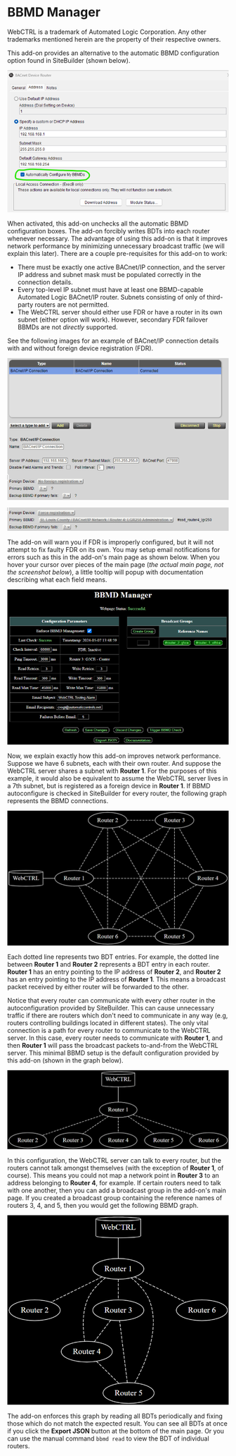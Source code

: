 
# BBMD Manager

WebCTRL is a trademark of Automated Logic Corporation. Any other trademarks mentioned herein are the property of their respective owners.

This add-on provides an alternative to the automatic BBMD configuration option found in SiteBuilder (shown below).

![](./images/sitebuilder.png)

When activated, this add-on unchecks all the automatic BBMD configuration boxes. The add-on forcibly writes BDTs into each router whenever necessary. The advantage of using this add-on is that it improves network performance by minimizing unnecessary broadcast traffic (we will explain this later). There are a couple pre-requisites for this add-on to work:

- There must be exactly one active BACnet/IP connection, and the server IP address and subnet mask must be populated correctly in the connection details.
- Every top-level IP subnet must have at least one BBMD-capable Automated Logic BACnet/IP router. Subnets consisting of only of third-party routers are not permitted.
- The WebCTRL server should either use FDR or have a router in its own subnet (either option will work). However, secondary FDR failover BBMDs are not *directly* supported.

See the following images for an example of BACnet/IP connection details with and without foreign device registration (FDR).

![](./images/webctrl_fdr_no.png)

![](./images/webctrl_fdr_yes.png)

The add-on will warn you if FDR is improperly configured, but it will not attempt to fix faulty FDR on its own. You may setup email notifications for errors such as this in the add-on's main page as shown below. When you hover your cursor over pieces of the main page (*the actual main page, not the screenshot below*), a little tooltip will popup with documentation describing what each field means.

![](./images/main-page.png)

Now, we explain exactly how this add-on improves network performance. Suppose we have 6 subnets, each with their own router. And suppose the WebCTRL server shares a subnet with **Router 1**. For the purposes of this example, it would also be equivalent to assume the WebCTRL server lives in a 7th subnet, but is registered as a foreign device in **Router 1**. If BBMD autoconfigure is checked in SiteBuilder for every router, the following graph represents the BBMD connections.

![](./images/graph-automatic.png)

Each dotted line represents two BDT entries. For example, the dotted line between **Router 1** and **Router 2** represents a BDT entry in each router. **Router 1** has an entry pointing to the IP address of **Router 2**, and **Router 2** has an entry pointing to the IP address of **Router 1**. This means a broadcast packet received by either router will be forwarded to the other.

Notice that every router can communicate with every other router in the autoconfiguration provided by SiteBuilder. This can cause unnecessary traffic if there are routers which don't need to communicate in any way (e.g, routers controlling buildings located in different states). The only vital connection is a path for every router to communicate to the WebCTRL server. In this case, every router needs to communicate with **Router 1**, and then **Router 1** will pass the broadcast packets to-and-from the WebCTRL server. This minimal BBMD setup is the default configuration provided by this add-on (shown in the graph below).

![](./images/graph-manual.png)

In this configuration, the WebCTRL server can talk to every router, but the routers cannot talk amongst themselves (with the exception of **Router 1**, of course). This means you could not map a network point in **Router 3** to an address belonging to **Router 4**, for example. If certain routers need to talk with one another, then you can add a broadcast group in the add-on's main page. If you created a broadcast group containing the reference names of routers 3, 4, and 5, then you would get the following BBMD graph.

![](./images/graph-manual-group.png)

The add-on enforces this graph by reading all BDTs periodically and fixing those which do not match the expected result. You can see all BDTs at once if you click the **Export JSON** button at the bottom of the main page. Or you can use the manual command `bbmd read` to view the BDT of individual routers.